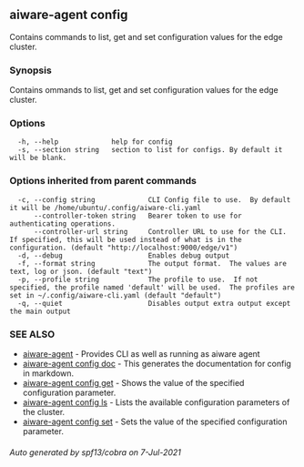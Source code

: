 ## aiware-agent config

Contains commands to list, get and set configuration values for the edge cluster.

### Synopsis

Contains ommands to list, get and set configuration values for the edge cluster.

### Options

```
  -h, --help             help for config
  -s, --section string   section to list for configs. By default it will be blank.
```

### Options inherited from parent commands

```
  -c, --config string             CLI Config file to use.  By default it will be /home/ubuntu/.config/aiware-cli.yaml
      --controller-token string   Bearer token to use for authenticating operations.
      --controller-url string     Controller URL to use for the CLI.  If specified, this will be used instead of what is in the configuration. (default "http://localhost:9000/edge/v1")
  -d, --debug                     Enables debug output
  -f, --format string             The output format.  The values are text, log or json. (default "text")
  -p, --profile string            The profile to use.  If not specified, the profile named 'default' will be used.  The profiles are set in ~/.config/aiware-cli.yaml (default "default")
  -q, --quiet                     Disables output extra output except the main output
```

### SEE ALSO

* [aiware-agent](/cli/aiware-agent.md)	 - Provides CLI as well as running as aiware agent
* [aiware-agent config doc](/cli/aiware-agent_config_doc.md)	 - This generates the documentation for config in markdown.
* [aiware-agent config get](/cli/aiware-agent_config_get.md)	 - Shows the value of the specified configuration parameter.
* [aiware-agent config ls](/cli/aiware-agent_config_ls.md)	 - Lists the available configuration parameters of the cluster.
* [aiware-agent config set](/cli/aiware-agent_config_set.md)	 - Sets the value of the specified configuration parameter.

###### Auto generated by spf13/cobra on 7-Jul-2021
